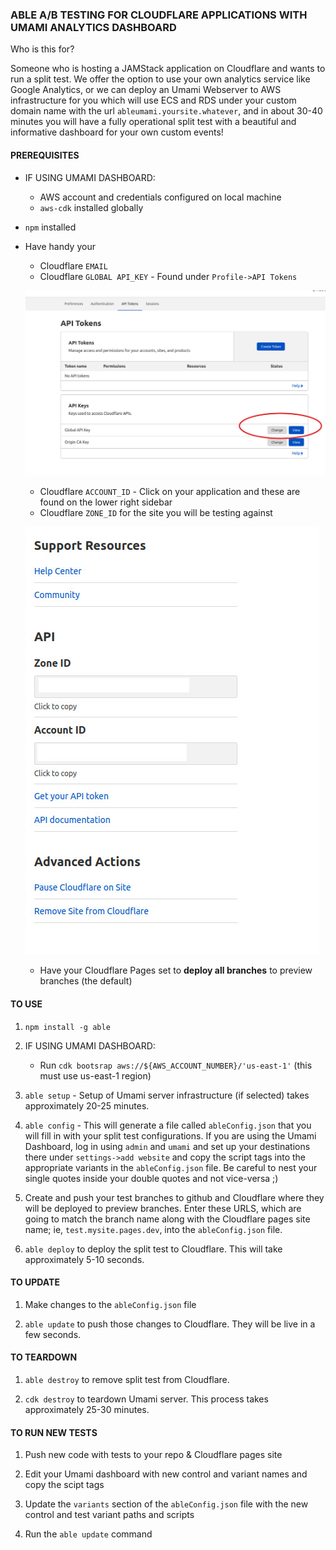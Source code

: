 ### ABLE A/B TESTING FOR CLOUDFLARE APPLICATIONS WITH UMAMI ANALYTICS DASHBOARD

Who is this for?

Someone who is hosting a JAMStack application on Cloudflare and wants to run a split test. We offer the option to use your own analytics service like Google Analytics, or we
can deploy an Umami Webserver to AWS infrastructure for you which will use ECS and RDS under your custom domain name with the url `ableumami.yoursite.whatever`, and
in about 30-40 minutes you will have a fully operational split test with a beautiful and informative dashboard for your own custom events!

#### PREREQUISITES

- IF USING UMAMI DASHBOARD:
  - AWS account and credentials configured on local machine
  - `aws-cdk` installed globally
- `npm` installed
- Have handy your

  - Cloudflare `EMAIL`
  - Cloudflare `GLOBAL API_KEY` - Found under `Profile->API Tokens`

  ![Screenshot of API key location!](./assets/gapi.jpg "Global API KEY location on Cloudflare")

  - Cloudflare `ACCOUNT_ID` - Click on your application and these are found on the lower right sidebar
  - Cloudflare `ZONE_ID` for the site you will be testing against

  ![Screenshot of Account ID area!](./assets/ids.jpg "Location of Account IDS on Cloudflare")

  - Have your Cloudflare Pages set to **deploy all branches** to preview branches (the default)

#### TO USE

1. `npm install -g able`

2. IF USING UMAMI DASHBOARD:

   - Run `cdk bootsrap aws://${AWS_ACCOUNT_NUMBER}/'us-east-1'` (this must use us-east-1 region)

3. `able setup` - Setup of Umami server infrastructure (if selected) takes approximately 20-25 minutes.

4. `able config` - This will generate a file called `ableConfig.json` that you will fill in with your split test configurations.
   If you are using the Umami Dashboard, log in using `admin` and `umami` and set up your destinations there under `settings->add website` and copy the script tags into the
   appropriate variants in the `ableConfig.json` file. Be careful to nest your single quotes inside your double quotes and not vice-versa ;)

5. Create and push your test branches to github and Cloudflare where they will be deployed to preview branches. Enter these URLS, which are going to match the branch name
   along with the Cloudflare pages site name; ie, `test.mysite.pages.dev`, into the `ableConfig.json` file.

6. `able deploy` to deploy the split test to Cloudflare. This will take approximately 5-10 seconds.

#### TO UPDATE

1. Make changes to the `ableConfig.json` file

2. `able update` to push those changes to Cloudflare. They will be live in a few seconds.

#### TO TEARDOWN

1. `able destroy` to remove split test from Cloudflare.

2. `cdk destroy` to teardown Umami server. This process takes approximately 25-30 minutes.

#### TO RUN NEW TESTS

1. Push new code with tests to your repo & Cloudflare pages site

2. Edit your Umami dashboard with new control and variant names and copy the scipt tags

3. Update the `variants` section of the `ableConfig.json` file with the new control and test variant paths and scripts

4. Run the `able update` command
